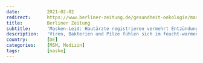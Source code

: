 ```yaml
---
date:          2021-02-02
redirect:      https://www.berliner-zeitung.de/gesundheit-oekologie/masken-leid-hautaerzte-registrieren-vermehrt-entzuendungen-im-gesicht-li.135983
title:         Berliner Zeitung
subtitle:      'Masken-Leid: Hautärzte registrieren vermehrt Entzündungen im Gesicht'
description:   'Viren, Bakterien und Pilze fühlen sich im feucht-warmen Milieu unter dem Mund-Nasen-Schutz pudelwohl.'
country:       [DE]
categories:    [MSM, Medizin]
tags:          [maske]
---
```


